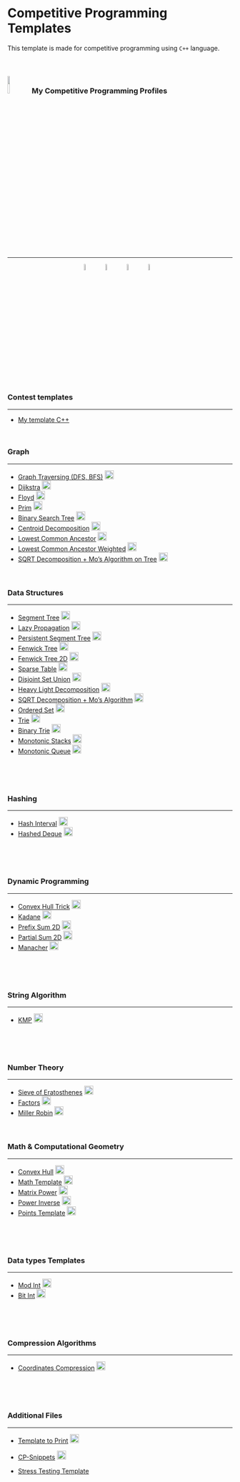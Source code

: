 <head>
 <link rel="icon" type="image/png" href="https://iili.io/H5APPzG.png">
</head>

<h1> Competitive Programming Templates </h1>

This template is made for competitive programming using `C++` language.

<br>

<h3> 
<img src="https://media4.giphy.com/media/dMLmQfCO7lCA2gX3tw/giphy.gif?cid=ecf05e47ak6mwfu812269zzr8ydv529109qzpb8rszwnja9e&rid=giphy.gif&ct=s" width="10%"/> <span>My Competitive Programming Profiles</span>
</h3>

---

<p align="center">
  <a href="https://codeforces.com/profile/SAYEM_19"><img src="https://img.icons8.com/external-tal-revivo-shadow-tal-revivo/50/000000/external-codeforces-programming-competitions-and-contests-programming-community-logo-shadow-tal-revivo.png" alt="Code Forces" width="6%"/></a>&emsp; 
<!--  <a href="https://leetcode.com/7oSkaa/"><img src="https://img.icons8.com/external-tal-revivo-shadow-tal-revivo/50/000000/external-level-up-your-coding-skills-and-quickly-land-a-job-logo-shadow-tal-revivo.png" alt="LeetCode" width="6%"/></a>&emsp;  -->
 <a href="https://atcoder.jp/users/SAYEM_16"><img src="https://iili.io/HTsq4wv.png" alt="AtCoder" width="6%"/></a>&emsp; 
 <a href="https://www.codechef.com/users/sayem_18"><img src="https://img.icons8.com/color/50/000000/codechef.png" alt="Code Chef" width="6%"/></a>&emsp; 
 <a href="https://icpc.global/private/person/854884/ICPCID"><img src="https://iili.io/HTsBUfS.png" alt="ICPC Global" width="6%"/></a>&emsp; 
<!--  <a href="https://www.codingame.com/profile/e5e56c7585fda3b457056b85180a4d636850344" ><img src="https://tcourreges.github.io/images/codersstrikeback/codingamelogo.png" alt="Codingame" width="20%"/></a> -->
</p>
<br>

### Contest templates

---

- [My template C++](https://github.com/SAYEM-16T/competitive-programming-template/blob/main/Template/CF.cpp)&nbsp;<a href='Template.cpp'></a>
<!--  - [Google template C++](https://github.com/7oSkaaa/CP-Templates/blob/main/Google_Template.cpp)&nbsp;<a href='Google_Template.cpp'><img src="https://img.icons8.com/color/48/000000/downloads.png" width="20px"/></a>  -->

<br>

### Graph

---

- [Graph Traversing (DFS, BFS)](https://github.com/7oSkaaa/CP-Templates/blob/main/Graph.cpp)&nbsp;<a href='Graph.cpp'><img src="https://img.icons8.com/color/48/000000/downloads.png" width="20px"/></a>
- [Dijkstra](https://github.com/7oSkaaa/CP-Templates/blob/main/Dijkstra.cpp)&nbsp;<a href='Dijkstra.cpp'><img src="https://img.icons8.com/color/48/000000/downloads.png" width="20px"/></a>
- [Floyd](https://github.com/7oSkaaa/CP-Templates/blob/main/Floyd.cpp)&nbsp;<a href='Floyd.cpp'><img src="https://img.icons8.com/color/48/000000/downloads.png" width="20px"/></a>
- [Prim](https://github.com/7oSkaaa/CP-Templates/blob/main/Prim.cpp)&nbsp;<a href='Prim.cpp'><img src="https://img.icons8.com/color/48/000000/downloads.png" width="20px"/></a>
- [Binary Search Tree](https://github.com/7oSkaaa/CP-Templates/blob/main/Binary_Search_Tree.cpp)&nbsp;<a href='Binary_Search_Tree.cpp'><img src="https://img.icons8.com/color/48/000000/downloads.png" width="20px"/></a>
- [Centroid Decomposition](https://github.com/7oSkaaa/CP-Templates/blob/main/Centroid_Decomposition.cpp)&nbsp;<a href='Centroid_Decomposition.cpp'><img src="https://img.icons8.com/color/48/000000/downloads.png" width="20px"/></a>
- [Lowest Common Ancestor](https://github.com/7oSkaaa/CP-Templates/blob/main/LCA.cpp)&nbsp;<a href='LCA.cpp'><img src="https://img.icons8.com/color/48/000000/downloads.png" width="20px"/></a>
- [Lowest Common Ancestor Weighted](https://github.com/7oSkaaa/CP-Templates/blob/main/LCA_Weighted.cpp)&nbsp;<a href='LCA_Weighted.cpp'><img src="https://img.icons8.com/color/48/000000/downloads.png" width="20px"/></a>
- [SQRT Decomposition + Mo’s Algorithm on Tree](https://github.com/7oSkaaa/CP-Templates/blob/main/MO_Tree.cpp)&nbsp;<a href='MO_Tree.cpp'><img src="https://img.icons8.com/color/48/000000/downloads.png" width="20px"/></a>
<br><br><br>

### Data Structures

---

- [Segment Tree](https://github.com/7oSkaaa/CP-Templates/blob/main/Seg_Tree.cpp)&nbsp;<a href='Seg_Tree.cpp'><img src="https://img.icons8.com/color/48/000000/downloads.png" width="20px"/></a>
- [Lazy Propagation](https://github.com/7oSkaaa/CP-Templates/blob/main/Lazy_Propagation.cpp)&nbsp;<a href='Lazy_Propagation.cpp'><img src="https://img.icons8.com/color/48/000000/downloads.png" width="20px"/></a>
- [Persistent Segment Tree](https://github.com/7oSkaaa/CP-Templates/blob/main/PST.cpp)&nbsp;<a href='PST.cpp'><img src="https://img.icons8.com/color/48/000000/downloads.png" width="20px"/></a>
- [Fenwick Tree](https://github.com/7oSkaaa/CP-Templates/blob/main/Fenwick_Tree.cpp)&nbsp;<a href='Fenwick_Tree.cpp'><img src="https://img.icons8.com/color/48/000000/downloads.png" width="20px"/></a>
- [Fenwick Tree 2D](https://github.com/7oSkaaa/CP-Templates/blob/main/Fenwick_Tree_2D.cpp)&nbsp;<a href='Fenwick_Tree_2D.cpp'><img src="https://img.icons8.com/color/48/000000/downloads.png" width="20px"/></a>
- [Sparse Table](https://github.com/7oSkaaa/CP-Templates/blob/main/Sparse_Table.cpp)&nbsp;<a href='Sparse_Table.cpp'><img src="https://img.icons8.com/color/48/000000/downloads.png" width="20px"/></a>
- [Disjoint Set Union](https://github.com/7oSkaaa/CP-Templates/blob/main/DSU.cpp)&nbsp;<a href='DSU.cpp'><img src="https://img.icons8.com/color/48/000000/downloads.png" width="20px"/></a>
- [Heavy Light Decomposition](https://github.com/7oSkaaa/CP-Templates/blob/main/HLD.cpp)&nbsp;<a href='HLD.cpp'><img src="https://img.icons8.com/color/48/000000/downloads.png" width="20px"/></a>
- [SQRT Decomposition + Mo’s Algorithm](https://github.com/7oSkaaa/CP-Templates/blob/main/MO.cpp)&nbsp;<a href='MO.cpp'><img src="https://img.icons8.com/color/48/000000/downloads.png" width="20px"/></a>
- [Ordered Set](https://github.com/7oSkaaa/CP-Templates/blob/main/Ordered_Set.cpp)&nbsp;<a href='Ordered_Set.cpp'><img src="https://img.icons8.com/color/48/000000/downloads.png" width="20px"/></a>
- [Trie](https://github.com/7oSkaaa/CP-Templates/blob/main/Trie.cpp)&nbsp;<a href='Trie.cpp'><img src="https://img.icons8.com/color/48/000000/downloads.png" width="20px"/></a>
- [Binary Trie](https://github.com/7oSkaaa/CP-Templates/blob/main/Trie_Binary.cpp)&nbsp;<a href='Trie_Binary.cpp'><img src="https://img.icons8.com/color/48/000000/downloads.png" width="20px"/></a>
- [Monotonic Stacks](https://github.com/7oSkaaa/CP-Templates/blob/main/Monotonic_Stacks.cpp)&nbsp;<a href='Monotonic_Stacks.cpp'><img src="https://img.icons8.com/color/48/000000/downloads.png" width="20px"/></a>
- [Monotonic Queue](https://github.com/7oSkaaa/CP-Templates/blob/main/Monotonic_Queue.cpp)&nbsp;<a href='Monotonic_Queue.cpp'><img src="https://img.icons8.com/color/48/000000/downloads.png" width="20px"/></a>

<br><br><br>

### Hashing

---

- [Hash Interval](https://github.com/7oSkaaa/CP-Templates/blob/main/Hash.cpp)&nbsp;<a href='Hash.cpp'><img src="https://img.icons8.com/color/48/000000/downloads.png" width="20px"/></a>
- [Hashed Deque](https://github.com/7oSkaaa/CP-Templates/blob/main/Hashed_Deque.cpp)&nbsp;<a href='Hashed_Deque.cpp'><img src="https://img.icons8.com/color/48/000000/downloads.png" width="20px"/></a>

<br><br><br>

### Dynamic Programming

---

- [Convex Hull Trick](https://github.com/7oSkaaa/CP-Templates/blob/main/Convex_Hull_Trick.cpp)&nbsp;<a href='Convex_Hull_Trick.cpp'><img src="https://img.icons8.com/color/48/000000/downloads.png" width="20px"/></a>
- [Kadane](https://github.com/7oSkaaa/CP-Templates/blob/main/Kadane.cpp)&nbsp;<a href='Kadane.cpp'><img src="https://img.icons8.com/color/48/000000/downloads.png" width="20px"/></a>
- [Prefix Sum 2D](https://github.com/7oSkaaa/CP-Templates/blob/main/Prefix_Sum_2D.cpp)&nbsp;<a href='Prefix_Sum_2D.cpp'><img src="https://img.icons8.com/color/48/000000/downloads.png" width="20px"/></a>
- [Partial Sum 2D](https://github.com/7oSkaaa/CP-Templates/blob/main/Partial_Sum_2D.cpp)&nbsp;<a href='Partial_Sum_2D.cpp'><img src="https://img.icons8.com/color/48/000000/downloads.png" width="20px"/></a>
- [Manacher](https://github.com/7oSkaaa/CP-Templates/blob/main/Manacher.cpp)&nbsp;<a href='Manacher.cpp'><img src="https://img.icons8.com/color/48/000000/downloads.png" width="20px"/></a>

<br><br><br>

### String Algorithm

---

- [KMP](https://github.com/7oSkaaa/CP-Templates/blob/main/KMP.cpp)&nbsp;<a href='KMP.cpp'><img src="https://img.icons8.com/color/48/000000/downloads.png" width="20px"/></a>

<br><br><br>

### Number Theory

---

- [Sieve of Eratosthenes](https://github.com/7oSkaaa/CP-Templates/blob/main/Seive.cpp)&nbsp;<a href='Seive.cpp'><img src="https://img.icons8.com/color/48/000000/downloads.png" width="20px"/></a>
- [Factors](https://github.com/7oSkaaa/CP-Templates/blob/main/Factors.cpp)&nbsp;<a href='Factors.cpp'><img src="https://img.icons8.com/color/48/000000/downloads.png" width="20px"/></a>
- [Miller Robin](https://github.com/7oSkaaa/CP-Templates/blob/main/Miller_Robin.cpp)&nbsp;<a href='Miller_Robin.cpp'><img src="https://img.icons8.com/color/48/000000/downloads.png" width="20px"/></a>
<br><br><br>

### Math & Computational Geometry

---

- [Convex Hull](https://github.com/7oSkaaa/CP-Templates/blob/main/Convex_Hull.cpp)&nbsp;<a href='Convex_Hull.cpp'><img src="https://img.icons8.com/color/48/000000/downloads.png" width="20px"/></a>
- [Math Template](https://github.com/7oSkaaa/CP-Templates/blob/main/Math.cpp)&nbsp;<a href='Math.cpp'><img src="https://img.icons8.com/color/48/000000/downloads.png" width="20px"/></a>
- [Matrix Power](https://github.com/7oSkaaa/CP-Templates/blob/main/Matrix_Power.cpp)&nbsp;<a href='Matrix_Power.cpp'><img src="https://img.icons8.com/color/48/000000/downloads.png" width="20px"/></a>
- [Power Inverse](https://github.com/7oSkaaa/CP-Templates/blob/main/Power_Inverse.cpp)&nbsp;<a href='Power_Inverse.cpp'><img src="https://img.icons8.com/color/48/000000/downloads.png" width="20px"/></a>
- [Points Template](https://github.com/7oSkaaa/CP-Templates/blob/main/Point.cpp)&nbsp;<a href='Point.cpp'><img src="https://img.icons8.com/color/48/000000/downloads.png" width="20px"/></a>

<br><br><br>

### Data types Templates

---

- [Mod Int](https://github.com/7oSkaaa/CP-Templates/blob/main/Mod_Int.cpp)&nbsp;<a href='Mod_Int.cpp'><img src="https://img.icons8.com/color/48/000000/downloads.png" width="20px"/></a>
- [Bit Int](https://github.com/7oSkaaa/CP-Templates/blob/main/Big_Int.cpp)&nbsp;<a href='Big_Int.cpp'><img src="https://img.icons8.com/color/48/000000/downloads.png" width="20px"/></a>

<br><br><br>

### Compression Algorithms

---

- [Coordinates Compression](https://github.com/7oSkaaa/CP-Templates/blob/main/Coordinate_Compression.cpp)&nbsp;<a href='Coordinate_Compression.cpp'><img src="https://img.icons8.com/color/48/000000/downloads.png" width="20px"/></a>

<br><br><br>

### Additional Files

---

- [Template to Print](https://github.com/7oSkaaa/CP-Templates/blob/main/Print_Template.cpp)&nbsp;<a href='Print_Template.cpp'><img src="https://img.icons8.com/color/48/000000/downloads.png" width="20px"/></a>

- [CP-Snippets](https://github.com/7oSkaaa/CP-Templates/blob/main/CP.code-snippets)&nbsp;<a href='CP.code-snippets'><img src="https://img.icons8.com/color/48/000000/downloads.png" width="20px"/></a>

- [Stress Testing Template](https://github.com/7oSkaaa/Stress_Testing)

<br><br><br>
